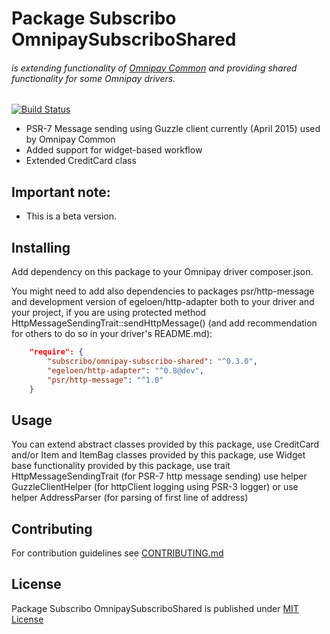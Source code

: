 # Package Subscribo OmnipaySubscriboShared 

###### is extending functionality of [Omnipay Common](https://github.com/thephpleague/omnipay-common) and providing shared functionality for some Omnipay drivers.

[![Build Status](https://travis-ci.org/Subscribo/omnipay-subscribo-shared.svg?branch=master)](https://travis-ci.org/Subscribo/omnipay-subscribo-shared)

- PSR-7 Message sending using Guzzle client currently (April 2015) used by Omnipay Common
- Added support for widget-based workflow
- Extended CreditCard class 

## Important note:

- This is a beta version.

## Installing

Add dependency on this package to your Omnipay driver composer.json.

You might need to add also dependencies to packages psr/http-message and development version of egeloen/http-adapter
both to your driver and your project, if you are using protected method HttpMessageSendingTrait::sendHttpMessage()
(and add recommendation for others to do so in your driver's README.md):

```json
    "require": {
        "subscribo/omnipay-subscribo-shared": "^0.3.0",
        "egeloen/http-adapter": "^0.8@dev",
        "psr/http-message": "^1.0"
    }
```

## Usage

You can extend abstract classes provided by this package,
use CreditCard and/or Item and ItemBag classes provided by this package,
use Widget base functionality provided by this package,
use trait HttpMessageSendingTrait (for PSR-7 http message sending)
use helper GuzzleClientHelper (for httpClient logging using PSR-3 logger)
or use helper AddressParser (for parsing of first line of address)

## Contributing

For contribution guidelines see [CONTRIBUTING.md](CONTRIBUTING.md)

## License

Package Subscribo OmnipaySubscriboShared is published under [MIT License](http://opensource.org/licenses/MIT)
